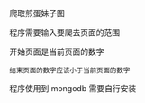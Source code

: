   爬取煎蛋妹子图 
  
  程序需要输入要爬去页面的范围 
  
  开始页面是当前页面的数字  
  
	结束页面的数字应该小于当前页面的数字 
  
  程序使用到 mongodb 需要自行安装

